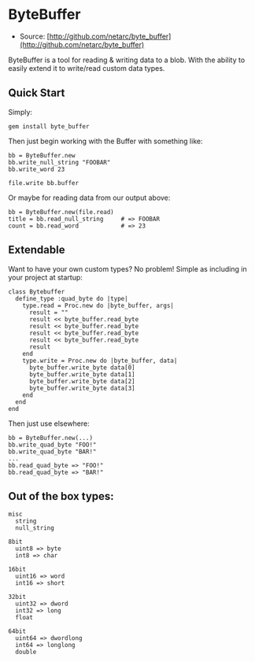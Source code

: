 # ByteBuffer

* Source: [http://github.com/netarc/byte_buffer](http://github.com/netarc/byte_buffer)

ByteBuffer is a tool for reading & writing data to a blob.  With the ability to easily extend it to write/read custom data types.

## Quick Start

Simply:

    gem install byte_buffer

Then just begin working with the Buffer with something like:

    bb = ByteBuffer.new
    bb.write_null_string "FOOBAR"
    bb.write_word 23

    file.write bb.buffer

Or maybe for reading data from our output above:

    bb = ByteBuffer.new(file.read)
    title = bb.read_null_string     # => FOOBAR
    count = bb.read_word            # => 23

## Extendable

Want to have your own custom types? No problem! Simple as including in your project at startup:

    class Bytebuffer
      define_type :quad_byte do |type|
        type.read = Proc.new do |byte_buffer, args|
          result = ""
          result << byte_buffer.read_byte
          result << byte_buffer.read_byte
          result << byte_buffer.read_byte
          result << byte_buffer.read_byte
          result
        end
        type.write = Proc.new do |byte_buffer, data|
          byte_buffer.write_byte data[0]
          byte_buffer.write_byte data[1]
          byte_buffer.write_byte data[2]
          byte_buffer.write_byte data[3]
        end
      end
    end

Then just use elsewhere:

    bb = ByteBuffer.new(...)
    bb.write_quad_byte "FOO!"
    bb.write_quad_byte "BAR!"
    ...
    bb.read_quad_byte => "FOO!"
    bb.read_quad_byte => "BAR!"

## Out of the box types:

    misc
      string
      null_string

    8bit
      uint8 => byte
      int8 => char

    16bit
      uint16 => word
      int16 => short

    32bit
      uint32 => dword
      int32 => long
      float

    64bit
      uint64 => dwordlong
      int64 => longlong
      double
